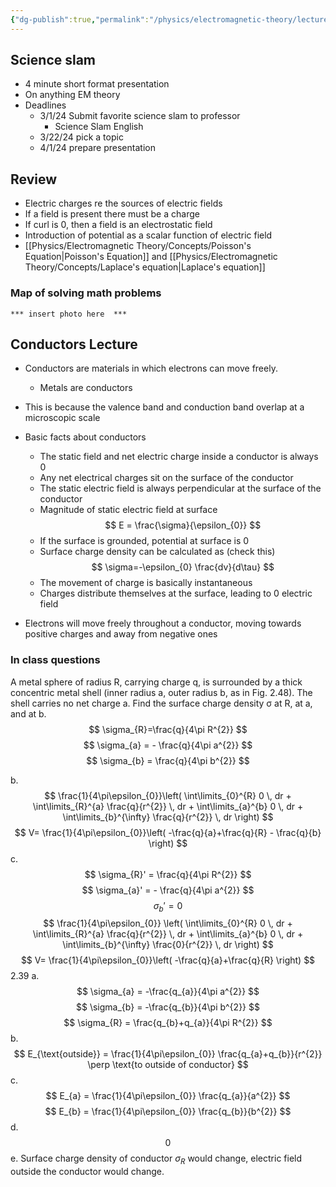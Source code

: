 ```yaml
---
{"dg-publish":true,"permalink":"/physics/electromagnetic-theory/lecture-notes/2024-01-22-conductors/"}
---
```


## Science slam 
- 4 minute short format presentation 
- On anything EM theory
- Deadlines
	- 3/1/24 Submit favorite science slam to professor
		- Science Slam English
	- 3/22/24 pick a topic
	- 4/1/24 prepare presentation

## Review
- Electric charges re the sources of electric fields 
- If a field is present there must be a charge
- If curl is 0, then a field is an electrostatic field
- Introduction of potential as a scalar function of electric field
- [[Physics/Electromagnetic Theory/Concepts/Poisson's Equation\|Poisson's Equation]] and [[Physics/Electromagnetic Theory/Concepts/Laplace's equation\|Laplace's equation]]
### Map of solving math problems 
	*** insert photo here  ***

## Conductors Lecture
- Conductors are materials in which electrons can move freely.
	- Metals are conductors
- This is because the valence band and conduction band overlap at a microscopic scale
- Basic facts about conductors
	- The static field and net electric charge inside a conductor is always 0 
	- Any net electrical charges sit on the surface of the conductor
	- The static electric field is always perpendicular at the surface of the conductor
	- Magnitude of static electric field at surface
	$$
	E = \frac{\sigma}{\epsilon_{0}}
	$$
	- If the surface is grounded, potential at surface is 0
	- Surface charge density can be calculated as (check this)
	$$
	\sigma=-\epsilon_{0} \frac{dv}{d\tau}
	$$
	- The movement of charge is basically instantaneous
	- Charges distribute themselves at the surface, leading to 0 electric field

- Electrons will move freely throughout a conductor, moving towards positive charges and away from negative ones

### In class questions
A metal sphere of radius R, carrying charge q, is surrounded by a thick concentric metal shell (inner radius a, outer radius b, as in Fig. 2.48). The shell carries no net charge
a. Find the surface charge density σ at R, at a, and at b.
$$
\sigma_{R}=\frac{q}{4\pi R^{2}}
$$
$$
\sigma_{a} = - \frac{q}{4\pi a^{2}}
$$
$$
\sigma_{b} = \frac{q}{4\pi b^{2}}
$$

b.
$$
\frac{1}{4\pi\epsilon_{0}}\left(  \int\limits_{0}^{R} 0 \, dr +  \int\limits_{R}^{a} \frac{q}{r^{2}} \, dr + \int\limits_{a}^{b} 0 \, dr + \int\limits_{b}^{\infty} \frac{q}{r^{2}} \, dr   \right)
$$
$$
V= \frac{1}{4\pi\epsilon_{0}}\left( -\frac{q}{a}+\frac{q}{R} - \frac{q}{b} \right)
$$
c. 
$$
\sigma_{R}' = \frac{q}{4\pi R^{2}}
$$
$$
\sigma_{a}' = - \frac{q}{4\pi a^{2}}
$$
$$
\sigma _{b}' = 0
$$
$$
\frac{1}{4\pi\epsilon_{0}} \left( \int\limits_{0}^{R} 0 \, dr +  \int\limits_{R}^{a} \frac{q}{r^{2}} \, dr + \int\limits_{a}^{b} 0 \, dr + \int\limits_{b}^{\infty} \frac{0}{r^{2}} \, dr  \right)
$$
$$
V= \frac{1}{4\pi\epsilon_{0}}\left( -\frac{q}{a}+\frac{q}{R}  \right)
$$
2.39
a.
$$
	\sigma_{a} = -\frac{q_{a}}{4\pi a^{2}}
$$
$$
\sigma_{b} = -\frac{q_{b}}{4\pi b^{2}}
$$
$$
\sigma_{R} = \frac{q_{b}+q_{a}}{4\pi R^{2}}
$$
b.
$$
E_{\text{outside}} = \frac{1}{4\pi\epsilon_{0}} \frac{q_{a}+q_{b}}{r^{2}} \perp \text{to outside of conductor}
$$
c. 
$$
E_{a} = \frac{1}{4\pi\epsilon_{0}} \frac{q_{a}}{a^{2}} 
$$
$$
E_{b} = \frac{1}{4\pi\epsilon_{0}} \frac{q_{b}}{b^{2}}
$$
d. 
$$
0
$$
e.
Surface charge density of conductor $\sigma_{R}$ would change, electric field outside the conductor would change. 
